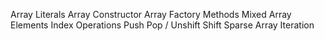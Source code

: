 Array Literals
Array Constructor
Array Factory Methods
Mixed Array Elements
Index Operations
Push Pop / Unshift Shift
Sparse Array
Iteration